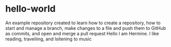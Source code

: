 # hello-world
An example repository created to learn how to create a repository, how to start and manage a branch, make changes to a file and push them to GitHub as commits, and open and merge a pull request
Hello I am Hermine. I like reading, traveliing, and lsitening to music
